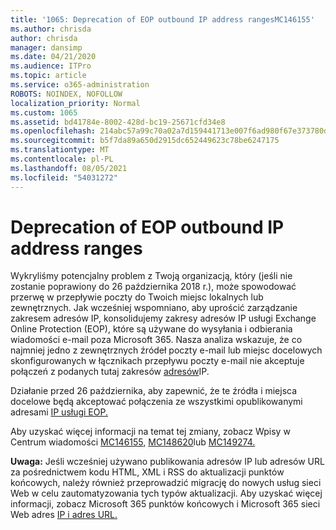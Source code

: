 ```yaml
---
title: '1065: Deprecation of EOP outbound IP address rangesMC146155'
ms.author: chrisda
author: chrisda
manager: dansimp
ms.date: 04/21/2020
ms.audience: ITPro
ms.topic: article
ms.service: o365-administration
ROBOTS: NOINDEX, NOFOLLOW
localization_priority: Normal
ms.custom: 1065
ms.assetid: bd41784e-8002-428d-bc19-25671cfd34e8
ms.openlocfilehash: 214abc57a99c70a02a7d159441713e007f6ad980f67e373780d4ca297f69f764
ms.sourcegitcommit: b5f7da89a650d2915dc652449623c78be6247175
ms.translationtype: MT
ms.contentlocale: pl-PL
ms.lasthandoff: 08/05/2021
ms.locfileid: "54031272"
---
```

# <a name="deprecation-of-eop-outbound-ip-address-ranges"></a>Deprecation of EOP outbound IP address ranges

Wykryliśmy potencjalny problem z Twoją organizacją, który (jeśli nie zostanie poprawiony do 26 października 2018 r.), może spowodować przerwę w przepływie poczty do Twoich miejsc lokalnych lub zewnętrznych. Jak wcześniej wspomniano, aby uprościć zarządzanie zakresem adresów IP, konsolidujemy zakresy adresów IP usługi Exchange Online Protection (EOP), które są używane do wysyłania i odbierania wiadomości e-mail poza Microsoft 365. Nasza analiza wskazuje, że co najmniej jedno z zewnętrznych źródeł poczty e-mail lub miejsc docelowych skonfigurowanych w łącznikach przepływu poczty e-mail nie akceptuje połączeń z podanych tutaj zakresów [adresów](https://docs.microsoft.com/office365/SecurityCompliance/eop/exchange-online-protection-ip-addresses)IP.

Działanie przed 26 października, aby zapewnić, że te źródła i miejsca docelowe będą akceptować połączenia ze wszystkimi opublikowanymi adresami [IP usługi EOP.](https://docs.microsoft.com/office365/SecurityCompliance/eop/exchange-online-protection-ip-addresses)

Aby uzyskać więcej informacji na temat tej zmiany, zobacz Wpisy w Centrum wiadomości [MC146155,](https://portal.office.com/AdminPortal/home?switchtomodern=true#/MessageCenter?id=MC146155) [MC148620](https://portal.office.com/AdminPortal/home?switchtomodern=true#/MessageCenter?id=MC148620)lub [MC149274.](https://portal.office.com/AdminPortal/home?switchtomodern=true#/MessageCenter?id=MC149274)

**Uwaga:** Jeśli wcześniej używano publikowania adresów IP lub adresów URL za pośrednictwem kodu HTML, XML i RSS do aktualizacji punktów końcowych, należy również przeprowadzić migrację do nowych usług sieci Web w celu zautomatyzowania tych typów aktualizacji. Aby uzyskać więcej informacji, zobacz Microsoft 365 punktów końcowych i Microsoft 365 sieci Web adres [IP i adres URL.](https://techcommunity.microsoft.com/t5/Office-365-Blog/Announcing-Office-365-endpoint-categories-and-Office-365-IP/ba-p/177638)
